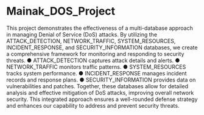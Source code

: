 # Mainak_DOS_Project

This project demonstrates the effectiveness of a multi-database approach in
managing Denial of Service (DoS) attacks. By utilizing the ATTACK_DETECTION,
NETWORK_TRAFFIC, SYSTEM_RESOURCES, INCIDENT_RESPONSE, and
SECURITY_INFORMATION databases, we create a comprehensive framework for
monitoring and responding to security threats.
● ATTACK_DETECTION captures attack details and alerts.
● NETWORK_TRAFFIC monitors traffic patterns.
● SYSTEM_RESOURCES tracks system performance.
● INCIDENT_RESPONSE manages incident records and response plans.
● SECURITY_INFORMATION provides data on vulnerabilities and patches. Together,
these databases allow for detailed analysis and effective mitigation of DoS attacks,
improving overall network security. This integrated approach ensures a
well-rounded defense strategy and enhances our capability to address and prevent
security threats.
